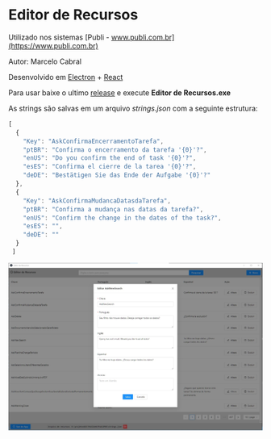 # Editor de Recursos 

Utilizado nos sistemas [Publi - www.publi.com.br](https://www.publi.com.br)

Autor: Marcelo Cabral

Desenvolvido em [Electron](https://www.electronjs.org/) + [React](https://reactjs.org/)

Para usar baixe o ultimo [release](https://github.com/kabrau/EditorRecursos/releases) e execute **Editor de Recursos.exe**

As strings são salvas em um arquivo *strings.json* com a seguinte estrutura:

```javascript
[ 
  { 
    "Key": "AskConfirmaEncerramentoTarefa", 
    "ptBR": "Confirma o encerramento da tarefa '{0}'?", 
    "enUS": "Do you confirm the end of task '{0}'?", 
    "esES": "Confirma el cierre de la tarea '{0}'?", 
    "deDE": "Bestätigen Sie das Ende der Aufgabe '{0}'?" 
  }, 
  { 
    "Key": "AskConfirmaMudancaDatasdaTarefa", 
    "ptBR": "Confirma a mudança nas datas da tarefa?", 
    "enUS": "Confirm the change in the dates of the task?", 
    "esES": "", 
    "deDE": "" 
  } 
 ] 
 ```

![Home!](/screenshot-1.jpg "Home")




